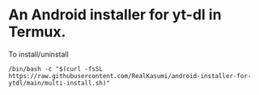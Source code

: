 # An Android installer for yt-dl in Termux.

To install/uninstall

```/bin/bash -c "$(curl -fsSL https://raw.githubusercontent.com/RealKasumi/android-installer-for-ytdl/main/multi-install.sh)"```
